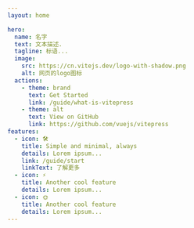 ```yaml
---
layout: home

hero:
  name: 名字
  text: 文本描述.
  tagline: 标语...
  image:
    src: https://cn.vitejs.dev/logo-with-shadow.png
    alt: 网页的logo图标
  actions:
    - theme: brand
      text: Get Started
      link: /guide/what-is-vitepress
    - theme: alt
      text: View on GitHub
      link: https://github.com/vuejs/vitepress
features:
  - icon: 🛠️
    title: Simple and minimal, always
    details: Lorem ipsum...
    link: /guide/start
    linkText: 了解更多
  - icon: ⚡️
    title: Another cool feature
    details: Lorem ipsum...
  - icon: 🌞
    title: Another cool feature
    details: Lorem ipsum...
---
```

